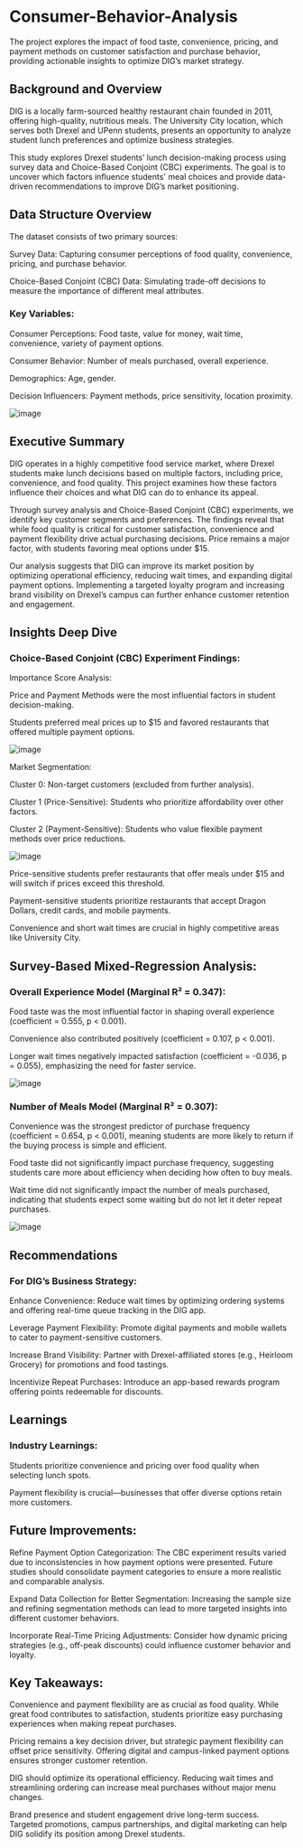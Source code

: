 # Consumer-Behavior-Analysis
The project explores the impact of food taste, convenience, pricing, and payment methods on customer satisfaction and purchase behavior, providing actionable insights to optimize DIG’s market strategy.

## Background and Overview
DIG is a locally farm-sourced healthy restaurant chain founded in 2011, offering high-quality, nutritious meals. The University City location, which serves both Drexel and UPenn students, presents an opportunity to analyze student lunch preferences and optimize business strategies.

This study explores Drexel students’ lunch decision-making process using survey data and Choice-Based Conjoint (CBC) experiments. The goal is to uncover which factors influence students' meal choices and provide data-driven recommendations to improve DIG’s market positioning.

## Data Structure Overview
The dataset consists of two primary sources:

Survey Data: Capturing consumer perceptions of food quality, convenience, pricing, and purchase behavior.

Choice-Based Conjoint (CBC) Data: Simulating trade-off decisions to measure the importance of different meal attributes.

### Key Variables:
Consumer Perceptions: Food taste, value for money, wait time, convenience, variety of payment options.

Consumer Behavior: Number of meals purchased, overall experience.

Demographics: Age, gender.

Decision Influencers: Payment methods, price sensitivity, location proximity.

![image](https://github.com/user-attachments/assets/e1a3dc21-92c2-4e20-8afa-45fd227f5200)


## Executive Summary
DIG operates in a highly competitive food service market, where Drexel students make lunch decisions based on multiple factors, including price, convenience, and food quality. This project examines how these factors influence their choices and what DIG can do to enhance its appeal.

Through survey analysis and Choice-Based Conjoint (CBC) experiments, we identify key customer segments and preferences. The findings reveal that while food quality is critical for customer satisfaction, convenience and payment flexibility drive actual purchasing decisions. Price remains a major factor, with students favoring meal options under $15.

Our analysis suggests that DIG can improve its market position by optimizing operational efficiency, reducing wait times, and expanding digital payment options. Implementing a targeted loyalty program and increasing brand visibility on Drexel’s campus can further enhance customer retention and engagement.

## Insights Deep Dive
### Choice-Based Conjoint (CBC) Experiment Findings:
Importance Score Analysis:

Price and Payment Methods were the most influential factors in student decision-making.

Students preferred meal prices up to $15 and favored restaurants that offered multiple payment options.

![image](https://github.com/user-attachments/assets/262509f5-ec9c-43fd-adbf-0b8b4d7e78ed)



Market Segmentation:

Cluster 0: Non-target customers (excluded from further analysis).

Cluster 1 (Price-Sensitive): Students who prioritize affordability over other factors.

Cluster 2 (Payment-Sensitive): Students who value flexible payment methods over price reductions.

![image](https://github.com/user-attachments/assets/01ead37f-8adb-493f-a100-1f8248a7f544)

Price-sensitive students prefer restaurants that offer meals under $15 and will switch if prices exceed this threshold.

Payment-sensitive students prioritize restaurants that accept Dragon Dollars, credit cards, and mobile payments.

Convenience and short wait times are crucial in highly competitive areas like University City.

## Survey-Based Mixed-Regression Analysis:
### Overall Experience Model (Marginal R² = 0.347):
Food taste was the most influential factor in shaping overall experience (coefficient = 0.555, p < 0.001).

Convenience also contributed positively (coefficient = 0.107, p < 0.001).

Longer wait times negatively impacted satisfaction (coefficient = -0.036, p = 0.055), emphasizing the need for faster service.

![image](https://github.com/user-attachments/assets/3316e54b-a573-43c4-92bc-4e525406c203)


### Number of Meals Model (Marginal R² = 0.307):

Convenience was the strongest predictor of purchase frequency (coefficient = 0.654, p < 0.001), meaning students are more likely to return if the buying process is simple and efficient.

Food taste did not significantly impact purchase frequency, suggesting students care more about efficiency when deciding how often to buy meals.

Wait time did not significantly impact the number of meals purchased, indicating that students expect some waiting but do not let it deter repeat purchases.

![image](https://github.com/user-attachments/assets/365cd287-36f0-4c4b-a428-3f8f8b03eb77)


## Recommendations
### For DIG’s Business Strategy:

Enhance Convenience: Reduce wait times by optimizing ordering systems and offering real-time queue tracking in the DIG app.

Leverage Payment Flexibility: Promote digital payments and mobile wallets to cater to payment-sensitive customers.

Increase Brand Visibility: Partner with Drexel-affiliated stores (e.g., Heirloom Grocery) for promotions and food tastings.

Incentivize Repeat Purchases: Introduce an app-based rewards program offering points redeemable for discounts.

## Learnings
### Industry Learnings:
Students prioritize convenience and pricing over food quality when selecting lunch spots.

Payment flexibility is crucial—businesses that offer diverse options retain more customers.

## Future Improvements:
Refine Payment Option Categorization: The CBC experiment results varied due to inconsistencies in how payment options were presented. Future studies should consolidate payment categories to ensure a more realistic and comparable analysis.

Expand Data Collection for Better Segmentation: Increasing the sample size and refining segmentation methods can lead to more targeted insights into different customer behaviors.

Incorporate Real-Time Pricing Adjustments: Consider how dynamic pricing strategies (e.g., off-peak discounts) could influence customer behavior and loyalty.

## Key Takeaways:
Convenience and payment flexibility are as crucial as food quality. While great food contributes to satisfaction, students prioritize easy purchasing experiences when making repeat purchases.

Pricing remains a key decision driver, but strategic payment flexibility can offset price sensitivity. Offering digital and campus-linked payment options ensures stronger customer retention.

DIG should optimize its operational efficiency. Reducing wait times and streamlining ordering can increase meal purchases without major menu changes.

Brand presence and student engagement drive long-term success. Targeted promotions, campus partnerships, and digital marketing can help DIG solidify its position among Drexel students.

